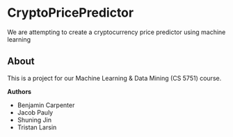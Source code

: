 # CryptoPricePredictor
We are attempting to create a cryptocurrency price predictor using machine learning

## About

This is a project for our Machine Learning & Data Mining (CS 5751) course.

**Authors**

* Benjamin Carpenter
* Jacob Pauly
* Shuning Jin
* Tristan Larsin
